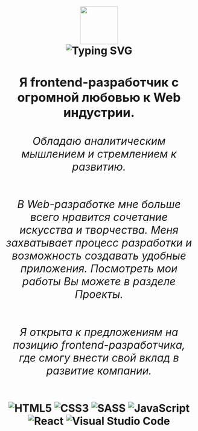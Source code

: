 

<h1 align="center"> 
<img src="https://i.giphy.com/media/v1.Y2lkPTc5MGI3NjExbTl5NzR2b2dqazQ1YTlrZ2ppcXd4dnBkYWk2ZnpqNDdwM3RxbXpveSZlcD12MV9pbnRlcm5hbF9naWZfYnlfaWQmY3Q9Zw/hpXdHPfFI5wTABdDx9/giphy.gif" width=100/>
<div id="header>Hi there, Меня зовут Жанна 👋</div></h1>


[![Typing SVG](https://readme-typing-svg.herokuapp.com?color=%2336BCF7&lines=Frontend+developer)](https://git.io/typing-svg)


### Я frontend-разработчик с огромной любовью к Web индустрии. 
###### Обладаю аналитическим мышлением и стремлением к развитию.
###### В Web-разработке мне больше всего нравится сочетание искусства и творчества. Меня захватывает процесс разработки и возможность создавать удобные приложения. Посмотреть мои работы Вы можете в разделе Проекты.
###### Я открыта к предложениям на позицию frontend-разработчика, где смогу внести свой вклад в развитие компании.

![HTML5](https://img.shields.io/badge/html5-%23E34F26.svg?style=for-the-badge&logo=html5&logoColor=white)
![CSS3](https://img.shields.io/badge/css3-%231572B6.svg?style=for-the-badge&logo=css3&logoColor=white)
	![SASS](https://img.shields.io/badge/SASS-hotpink.svg?style=for-the-badge&logo=SASS&logoColor=white)
![JavaScript](https://img.shields.io/badge/javascript-%23323330.svg?style=for-the-badge&logo=javascript&logoColor=%23F7DF1E)
![React](https://img.shields.io/badge/react-%2320232a.svg?style=for-the-badge&logo=react&logoColor=%2361DAFB)
![Visual Studio Code](https://img.shields.io/badge/Visual%20Studio%20Code-0078d7.svg?style=for-the-badge&logo=visual-studio-code&logoColor=white)



